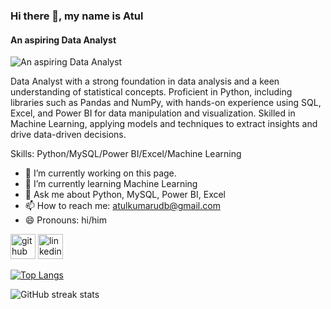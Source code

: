 ### Hi there 👋, my name is Atul 
#### An aspiring Data Analyst
![An aspiring Data Analyst](https://camo.githubusercontent.com/5a51e293c9f568a66c3ccf3f4eb397c77706120b077be0cabca9f0bd271374dd/68747470733a2f2f6d656469612e6c6963646e2e636f6d2f646d732f696d6167652f4334443132415145536a37322d733567454b672f61727469636c652d636f7665725f696d6167652d736872696e6b5f3630305f323030302f302f313632363735333836373131303f653d3231343734383336343726763d6265746126743d4b6637594175775a74794347594c4e63682d4d676335654f432d376837754c5f646e424149677341465251)

Data Analyst with a strong foundation in data analysis and a keen understanding of statistical concepts. Proficient in Python, including libraries such as Pandas and NumPy, with hands-on experience using SQL, Excel, and Power BI for data manipulation and visualization. Skilled in Machine Learning, applying models and techniques to extract insights and drive data-driven decisions.

Skills: Python/MySQL/Power BI/Excel/Machine Learning

- 🔭 I’m currently working on this page. 
- 🌱 I’m currently learning Machine Learning 
- 💬 Ask me about Python, MySQL, Power BI, Excel 
- 📫 How to reach me: atulkumarudb@gmail.com 
- 😄 Pronouns: hi/him 


[<img src='https://cdn.jsdelivr.net/npm/simple-icons@3.0.1/icons/github.svg' alt='github' height='40'>](https://github.com/Atulsahoo333)  [<img src='https://cdn.jsdelivr.net/npm/simple-icons@3.0.1/icons/linkedin.svg' alt='linkedin' height='40'>](https://www.linkedin.com/in/atul-kumar-sahoo/)  

[![Top Langs](https://github-readme-stats.vercel.app/api/top-langs/?username=Atulsahoo333)](https://github.com/anuraghazra/github-readme-stats)

![GitHub streak stats](https://streak-stats.demolab.com/?user=Atulsahoo333)  

